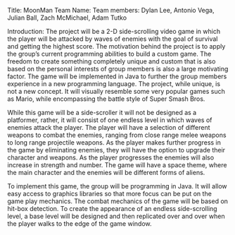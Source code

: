 Title: MoonMan
Team Name:
Team members: Dylan Lee, Antonio Vega, Julian Ball, Zach McMichael, Adam Tutko

Introduction:
The project will be a 2-D side-scrolling video game in which the player will be attacked by waves of enemies with the goal of survival and getting the highest score. The motivation behind the project is to apply the group’s current programming abilities to build a custom game. The freedom to create something completely unique and custom that is also based on the personal interests of group members is also a large motivating factor. The game will be implemented in Java to further the group members experience in a new programming language. The project, while unique, is not a new concept. It will visually resemble some very popular games such as Mario, while encompassing the battle style of Super Smash Bros. 

While this game will be a side-scroller it will not be designed as a platformer, rather, it will consist of one endless level in which waves of enemies attack the player. The player will have a selection of different weapons to combat the enemies, ranging from close range melee weapons to long range projectile weapons. As the player makes further progress in the game by eliminating enemies, they will have the option to upgrade their character and weapons. As the player progresses the enemies will also increase in strength and number. The game will have a space theme, where the main character and the enemies will be different forms of aliens. 

To implement this game, the group will be programming in Java. It will allow easy access to graphics libraries so that more focus can be put on the game play mechanics. The combat mechanics of the game will be based on hit-box detection. To create the appearance of an endless side-scrolling level, a base level will be designed and then replicated over and over when the player walks to the edge of the game window. 
